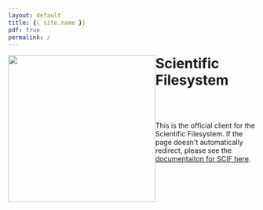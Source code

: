 ```yaml
---
layout: default
title: {{ site.name }}
pdf: true
permalink: /
---
```


<script>
    document.location = "https://sci-f.github.io"
</script>

<div>
    <img src="img/logo/scif-slash-green.png" width="300px" style="float:left">
    <h1 style="margin-top:10px">Scientific Filesystem</h1>
</div><br><br>

This is the official client for the Scientific Filesystem. If the page doesn't automatically redirect, please see the [documentaiton for SCIF here](https://sci-f.github.io/).
